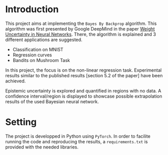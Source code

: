 # Introduction
This project aims at implementing the ```Bayes By Backprop``` algorithm. This algorithm was first presented by Google DeepMind in the paper [Weight Uncertainty in Neural Networks](https://arxiv.org/abs/1505.05424). There, the algorithm is explained and 3 different applications are suggested.
- Classification on MNIST
- Regression curves
- Bandits on Mushroom Task

In this project, the focus is on the non-linear regression task. Experimental results similar to the published results [section 5.2 of the paper] have been achieved.

Epistemic uncertainty is explored and quantified in regions with no data. A confidence interval/region is displayed to showcase possible extrapolation results of the used Bayesian neural network.


# Setting
The project is developped in Python using ```PyTorch```. In order to facilite running the code and reproducing the results, a ```requirements.txt``` is provided with the needed libraries.  
